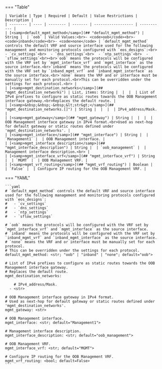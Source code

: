 <!--
  ~ Copyright (c) 2023 Arista Networks, Inc.
  ~ Use of this source code is governed by the Apache License 2.0
  ~ that can be found in the LICENSE file.
  -->
=== "Table"

    | Variable | Type | Required | Default | Value Restrictions | Description |
    | -------- | ---- | -------- | ------- | ------------------ | ----------- |
    | [<samp>default_mgmt_method</samp>](## "default_mgmt_method") | String |  | `oob` | Valid Values:<br>- <code>oob</code><br>- <code>inband</code><br>- <code>none</code> | `default_mgmt_method` controls the default VRF and source interface used for the following management and monitoring protocols configured with `eos_designs`:<br>  - `cv_settings`<br>  - `dns_settings`<br>  - `ntp_settings`<br>  - `sflow_settings`<br><br>`oob` means the protocols will be configured with the VRF set by `mgmt_interface_vrf` and `mgmt_interface` as the source interface.<br>`inband` means the protocols will be configured with the VRF set by `inband_mgmt_vrf` and `inband_mgmt_interface` as the source interface.<br>`none` means the VRF and or interface must be manually set for each protocol.<br>This can be overridden under the settings for each protocol.<br> |
    | [<samp>mgmt_destination_networks</samp>](## "mgmt_destination_networks") | List, items: String |  |  |  | List of IPv4 prefixes to configure as static routes towards the OOB Management interface gateway.<br>Replaces the default route. |
    | [<samp>&nbsp;&nbsp;-&nbsp;&lt;str&gt;</samp>](## "mgmt_destination_networks.[]") | String |  |  |  | IPv4_address/Mask. |
    | [<samp>mgmt_gateway</samp>](## "mgmt_gateway") | String |  |  |  | OOB Management interface gateway in IPv4 format.<br>Used as next-hop for default gateway or static routes defined under 'mgmt_destination_networks'. |
    | [<samp>mgmt_interface</samp>](## "mgmt_interface") | String |  | `Management1` |  | OOB Management interface. |
    | [<samp>mgmt_interface_description</samp>](## "mgmt_interface_description") | String |  | `oob_management` |  | Management interface description.<br> |
    | [<samp>mgmt_interface_vrf</samp>](## "mgmt_interface_vrf") | String |  | `MGMT` |  | OOB Management VRF. |
    | [<samp>mgmt_vrf_routing</samp>](## "mgmt_vrf_routing") | Boolean |  | `False` |  | Configure IP routing for the OOB Management VRF. |

=== "YAML"

    ```yaml
    # `default_mgmt_method` controls the default VRF and source interface used for the following management and monitoring protocols configured with `eos_designs`:
    #   - `cv_settings`
    #   - `dns_settings`
    #   - `ntp_settings`
    #   - `sflow_settings`

    # `oob` means the protocols will be configured with the VRF set by `mgmt_interface_vrf` and `mgmt_interface` as the source interface.
    # `inband` means the protocols will be configured with the VRF set by `inband_mgmt_vrf` and `inband_mgmt_interface` as the source interface.
    # `none` means the VRF and or interface must be manually set for each protocol.
    # This can be overridden under the settings for each protocol.
    default_mgmt_method: <str; "oob" | "inband" | "none"; default="oob">

    # List of IPv4 prefixes to configure as static routes towards the OOB Management interface gateway.
    # Replaces the default route.
    mgmt_destination_networks:

        # IPv4_address/Mask.
      - <str>

    # OOB Management interface gateway in IPv4 format.
    # Used as next-hop for default gateway or static routes defined under 'mgmt_destination_networks'.
    mgmt_gateway: <str>

    # OOB Management interface.
    mgmt_interface: <str; default="Management1">

    # Management interface description.
    mgmt_interface_description: <str; default="oob_management">

    # OOB Management VRF.
    mgmt_interface_vrf: <str; default="MGMT">

    # Configure IP routing for the OOB Management VRF.
    mgmt_vrf_routing: <bool; default=False>
    ```
